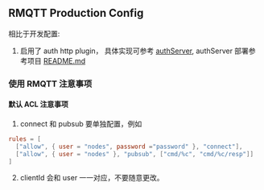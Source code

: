 ## RMQTT Production Config

相比于开发配置:
1. 启用了 auth http plugin， 具体实现可参考 [authServer](../../authServer), authServer 部署参考项目 [README.md](../../README.md#mqtt-auth-server)

### 使用 RMQTT 注意事项
#### 默认 ACL 注意事项
1. connect 和 pubsub 要单独配置，例如
```toml
rules = [
  ["allow", { user = "nodes", password ="password" }, "connect"],
  ["allow", { user = "nodes" }, "pubsub", ["cmd/%c", "cmd/%c/resp"]] 
]
```
2. clientId 会和 user 一一对应，不要随意更改。
